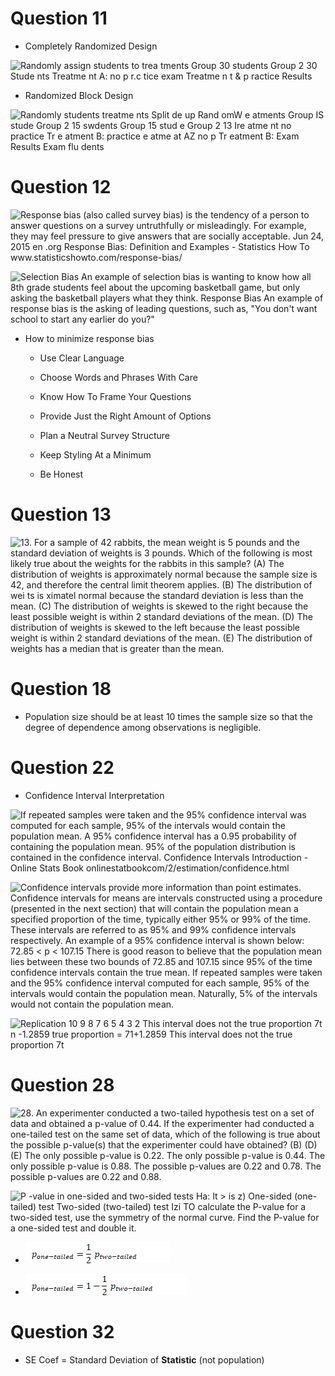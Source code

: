 # Question 11

  -  Completely Randomized Design

 ![Randomly assign students to trea tments Group 30 students Group 2 30
 Stude nts Treatme nt A: no p r.c tice exam Treatme n t & p ractice
 Results ](./media/image368.png)

  -  Randomized Block Design

 ![Randomly students treatme nts Split de up Rand omW e atments Group
 IS stude Group 2 15 swdents Group 15 stud e Group 2 13 Ire atme nt no
 practice Tr e atment B: practice e atme at AZ no p Tr eatment B: Exam
 Results Exam flu dents ](./media/image369.png)

# Question 12

 ![Response bias (also called survey bias) is the tendency of a person
 to answer questions on a survey untruthfully or misleadingly. For
 example, they may feel pressure to give answers that are socially
 acceptable. Jun 24, 2015 en .org Response Bias: Definition and
 Examples - Statistics How To www.statisticshowto.com/response-bias/
 ](./media/image370.png)
 
 ![Selection Bias An example of selection bias is wanting to know how
 all 8th grade students feel about the upcoming basketball game, but
 only asking the basketball players what they think. Response Bias An
 example of response bias is the asking of leading questions, such as,
 "You don't want school to start any earlier do you?"
 ](./media/image371.png)

  -  How to minimize response bias
    
      -  Use Clear Language
    
      -  Choose Words and Phrases With Care
    
      -  Know How To Frame Your Questions
    
      -  Provide Just the Right Amount of Options
    
      -  Plan a Neutral Survey Structure
    
      -  Keep Styling At a Minimum
    
      -  Be Honest

# Question 13

 ![13. For a sample of 42 rabbits, the mean weight is 5 pounds and the
 standard deviation of weights is 3 pounds. Which of the following is
 most likely true about the weights for the rabbits in this sample? (A)
 The distribution of weights is approximately normal because the sample
 size is 42, and therefore the central limit theorem applies. (B) The
 distribution of wei ts is ximatel normal because the standard
 deviation is less than the mean. (C) The distribution of weights is
 skewed to the right because the least possible weight is within 2
 standard deviations of the mean. (D) The distribution of weights is
 skewed to the left because the least possible weight is within 2
 standard deviations of the mean. (E) The distribution of weights has a
 median that is greater than the mean. ](./media/image372.png)

# Question 18

  -  Population size should be at least 10 times the sample size so
     that the degree of dependence among observations is negligible.

# Question 22

  -  Confidence Interval Interpretation

 ![If repeated samples were taken and the 95% confidence interval was
 computed for each sample, 95% of the intervals would contain the
 population mean. A 95% confidence interval has a 0.95 probability of
 containing the population mean. 95% of the population distribution is
 contained in the confidence interval. Confidence Intervals
 Introduction - Online Stats Book
 onlinestatbookcom/2/estimation/confidence.html ](./media/image373.png)
 
 ![Confidence intervals provide more information than point estimates.
 Confidence intervals for means are intervals constructed using a
 procedure (presented in the next section) that will contain the
 population mean a specified proportion of the time, typically either
 95% or 99% of the time. These intervals are referred to as 95% and 99%
 confidence intervals respectively. An example of a 95% confidence
 interval is shown below: 72.85 \< p \< 107.15 There is good reason to
 believe that the population mean lies between these two bounds of
 72.85 and 107.15 since 95% of the time confidence intervals contain
 the true mean. If repeated samples were taken and the 95% confidence
 interval computed for each sample, 95% of the intervals would contain
 the population mean. Naturally, 5% of the intervals would not contain
 the population mean. ](./media/image374.png)
 
 ![Replication 10 9 8 7 6 5 4 3 2 This interval does not the true
 proportion 7t n -1.2859 true proportion = 71+1.2859 This interval does
 not the true proportion 7t ](./media/image375.png)

# Question 28

 ![28. An experimenter conducted a two-tailed hypothesis test on a set
 of data and obtained a p-value of 0.44. If the experimenter had
 conducted a one-tailed test on the same set of data, which of the
 following is true about the possible p-value(s) that the experimenter
 could have obtained? (B) (D) (E) The only possible p-value is 0.22.
 The only possible p-value is 0.44. The only possible p-value is 0.88.
 The possible p-values are 0.22 and 0.78. The possible p-values are
 0.22 and 0.88. ](./media/image376.png)
 
 ![P -value in one-sided and two-sided tests Ha: It \> is z) One-sided
 (one-tailed) test Two-sided (two-tailed) test Izi TO calculate the
 P-value for a two-sided test, use the symmetry of the normal curve.
 Find the P-value for a one-sided test and double it.
 ](./media/image377.png)

  -  ![C:\\6432CA65\\FE01530B-89BD-4F8B-A3E1-55F12080AD12\_files\\image378.png](./media/image378.png)

  -  ![C:\\6432CA65\\FE01530B-89BD-4F8B-A3E1-55F12080AD12\_files\\image379.png](./media/image379.png)

# Question 32

  -  SE Coef = Standard Deviation of **Statistic** (not population)